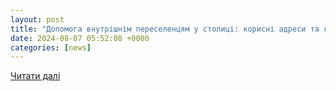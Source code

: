 ```yaml
---
layout: post
title: "Допомога внутрішнім переселенцям у столиці: корисні адреси та контакти"
date: 2024-08-07 05:52:08 +0000
categories: [news]
---
```


[Читати далі](https://www.ukr.net/news/details/kyiv/106074741.html)
